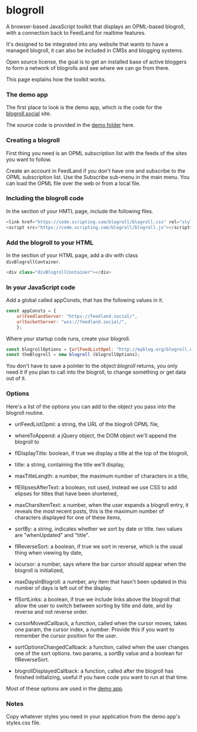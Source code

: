 # blogroll

A browser-based JavaScript toolkit that displays an OPML-based blogroll, with a connection back to FeedLand for realtime features. 

It's designed to be integrated into any website that wants to have a managed blogroll, it can also be included in CMSs and blogging systems. 

Open source license, the goal is to get an installed base of active bloggers to form a network of blogrolls and see where we can go from there.

This page explains how the toolkit works. 

### The demo app

The first place to look is the demo app, which is the code for the <a href="https://blogroll.social/">blogroll.social</a> site. 

The source code is provided in the <a href="https://github.com/scripting/blogroll/tree/master/demo">demo folder</a> here. 

### Creating a blogroll

First thing you need is an OPML subscription list with the feeds of the sites you want to follow.

Create an account in FeedLand if you don't have one and subscribe to the OPML subscription list. Use the Subscribe sub-menu in the main menu. You can load the OPML file over the web or from a local file. 

### Including the blogroll code

In the <head> section of your HMTL page, include the following files. 

```javascript<link href="https://code.scripting.com/blogroll/blogroll.css" rel="stylesheet"><script src="https://code.scripting.com/blogroll/blogroll.js"></script>```

### Add the blogroll to your HTML

In the <body> section of your HTML page, add a div with class `divBlogrollContainer`.

```javascript<div class="divBlogrollContainer"></div>```

### In your JavaScript code

Add a global called appConsts, that has the following values in it. 

```javascriptconst appConsts = {	urlFeedlandServer: "https://feedland.social/",	urlSocketServer: "wss://feedland.social/",	};```

Where your startup code runs, create your blogroll. 

```javascriptconst blogrollOptions = {urlFeedListOpml: "http://myblog.org/blogroll.opml"};const theBlogroll = new blogroll (blogrollOptions);```

You don't have to save a pointer to the object <i>blogroll</i> returns, you only need it if you plan to call into the blogroll, to change something or get data out of it. 

### Options

Here's a list of the options you can add to the object you pass into the blogroll routine.

* urlFeedListOpml: a string, the URL of the blogroll OPML file,

* whereToAppend: a jQuery object, the DOM object we'll append the blogroll to

* flDisplayTitle: boolean, if true we display a title at the top of the blogroll,

* title: a string, containing the title we'll display,

* maxTitleLength: a number, the maximum number of characters in a title,

* flEllipsesAfterText: a boolean, not used, instead we use CSS to add elipses for titles that have been shortened,

* maxCharsItemText: a number, when the user expands a blogroll entry, it reveals the most recent posts, this is the maximum number of characters displayed for one of these items,

* sortBy: a string, indicates whether we sort by date or title. two values are "whenUpdated" and "title".

* flReverseSort: a boolean, if true we sort in reverse, which is the usual thing when viewing by date,

* ixcursor: a number, says where the bar cursor should appear when the blogroll is initialized,

* maxDaysInBlogroll: a number, any item that hasn't been updated in this number of days is left out of the display.

* flSortLinks: a boolean, if true we include links above the blogroll that allow the user to switch between sorting by title and date, and by reverse and not reverse order.

* cursorMovedCallback, a function, called when the cursor moves, takes one param, the cursor index, a number. Provide this if you want to remember the cursor position for the user.

* sortOptionsChangedCallback: a function, called when the user changes one of the sort options. two params, a sortBy value and a boolean for flReverseSort.

* blogrollDisplayedCallback: a function, called after the blogroll has finished initializing, useful if you have code you want to run at that time.

Most of these options are used in the <a href="https://github.com/scripting/blogroll/tree/master/demo">demo app</a>. 

### Notes

Copy whatever styles you need in your application from the demo app's styles.css file.

